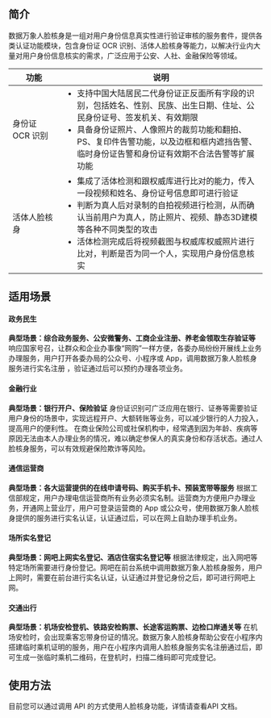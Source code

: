 ## 简介

数据万象人脸核身是一组对用户身份信息真实性进行验证审核的服务套件，提供各类认证功能模块，包含身份证 OCR 识别、活体人脸核身等能力，以解决行业内大量对用户身份信息核实的需求，广泛应用于公安、人社、金融保险等领域。


<table>
<thead>
<tr>
<th width=20%>功能</th>
<th width=80%>说明</th>
</tr>
</thead>
<tbody><tr>
<td>身份证 OCR 识别</td>
<td><ul  style="margin: 0;"><li>支持中国大陆居民二代身份证正反面所有字段的识别，包括姓名、性别、民族、出生日期、住址、公民身份证号、签发机关、有效期限</li><li>具备身份证照片、人像照片的裁剪功能和翻拍、PS、复印件告警功能，以及边框和框内遮挡告警、临时身份证告警和身份证有效期不合法告警等扩展功能</li></ul></td>
</tr>
<tr>
<td>活体人脸核身</td>
<td><ul  style="margin: 0;"><li>集成了活体检测和跟权威库进行比对的能力，传入一段视频和姓名、身份证号信息即可进行验证</li><li>判断为真人后对录制的自拍视频进行检测，从而确认当前用户为真人，防止照片、视频、静态3D建模等各种不同类型的攻击</li><li>活体检测完成后将视频截图与权威库权威照片进行比对，判断是否为同一个人，实现用户身份信息核实</li></ul></td>


</tbody></table>

## 适用场景

#### 政务民生
**典型场景：综合政务服务、公安微警务、工商企业注册、养老金领取生存验证等**
响应国家号召，让群众和企业办事像“网购”一样方便，各委办局纷纷开展线上业务办理服务，用户打开各委办局的公众号、小程序或 App，调用数据万象人脸核身服务进行实名注册 ，验证通过后可以预约办理各项业务。

#### 金融行业
**典型场景：银行开户、保险验证**
身份证识别可广泛应用在银行、证券等需要验证用户身份的场景中，实现远程开户、大额转账等业务，可以减少银行的人力投入，提高用户的便利性。
在商业保险公司或社保机构中，经常遇到因为年龄、疾病等原因无法由本人办理业务的情况，难以确定参保人的真实身份和存活状态。通过人脸核身服务，可以有效规避保险欺诈等风险。

#### 通信运营商
**典型场景：各大运营提供的在线申请号码、购买手机卡、预装宽带等服务**
根据工信部规定，用户办理电信运营商所有业务必须实名制。运营商为方便用户办理业务，开通网上营业厅，用户可登录运营商的 App 或公众号，使用数据万象人脸核身提供的服务进行实名认证，认证通过后，可以在网上自助办理手机业务。

#### 场所实名登记
**典型场景：网吧上网实名登记、酒店住宿实名登记等**
根据法律规定，出入网吧等特定场所需要进行身份登记。网吧在前台系统中调用数据万象人脸核身服务，用户上网时，需要在前台进行实名认证，认证通过并登记身份之后，即可进行网吧上网。

#### 交通出行
**典型场景：机场安检登机、铁路安检购票、长途客运购票、边检口岸通关等**
在机场安检时，会出现乘客忘带身份证的情况。数据万象人脸核身帮助公安在小程序内搭建临时乘机证明的服务，用户在小程序内调用人脸核身服务实名注册通过后，即可生成一张临时乘机二维码，在登机时，扫描二维码即可完成登记。

## 使用方法

目前您可以通过调用 API 的方式使用人脸核身功能，详情请查看API 文档。

